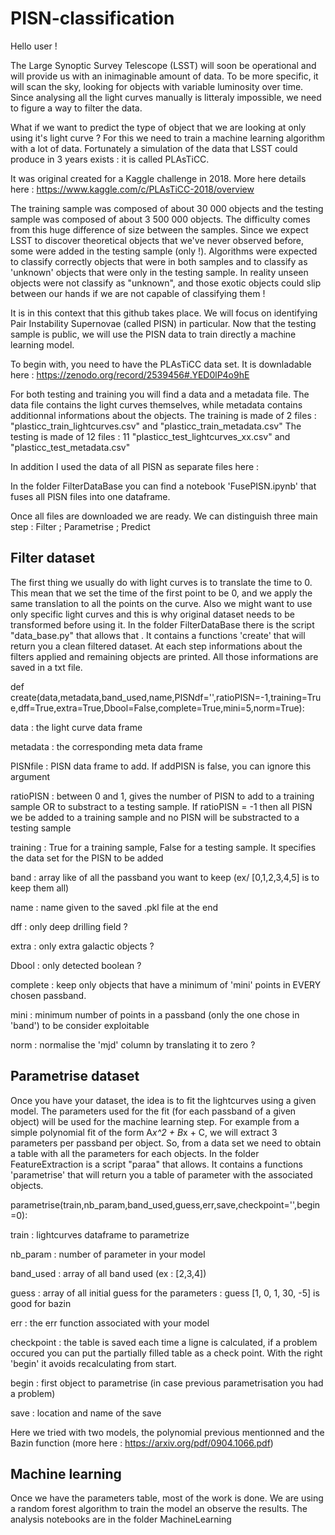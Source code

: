 # PISN-classification

Hello user ! 

The Large Synoptic Survey Telescope (LSST) will soon be operational and will provide us with an inimaginable amount of data. To be more specific, it will scan the sky, looking for objects with variable luminosity over time. Since analysing all the light curves manually is litteraly impossible, we need to figure a way to filter the data.

What if we want to predict the type of object that we are looking at only using it's light curve ? For this we need to train a machine learning algorithm with a lot of data. Fortunately a simulation of the data that LSST could produce in 3 years exists : it is called PLAsTiCC.

It was original created for a Kaggle challenge in 2018. More here details here : https://www.kaggle.com/c/PLAsTiCC-2018/overview

The training sample was composed of about 30 000 objects and the testing sample was composed of about 3 500 000 objects. The difficulty comes from this huge difference of size between the samples. 
Since we expect LSST to discover theoretical objects that we've never observed before, some were added in the testing sample (only !). Algorithms were expected to classify correctly objects that were in both samples and to classify as 'unknown' objects that were only in the testing sample. In reality unseen objects were not classify as "unknown", and those exotic objects could slip between our hands if we are not capable of classifying them !

It is in this context that this github takes place. We will focus on identifying Pair Instability Supernovae (called PISN) in particular. Now that the testing sample is public, we will use the PISN data to train directly a machine learning model.

To begin with, you need to have the PLAsTiCC data set. It is downladable here : https://zenodo.org/record/2539456#.YED0lP4o9hE

For both testing and training you will find a data and a metadata file. The data file contains the light curves themselves, while metadata contains additionnal informations about the objects.
The training is made of 2 files : "plasticc_train_lightcurves.csv" and "plasticc_train_metadata.csv" 
The testing is made of 12 files : 11 "plasticc_test_lightcurves_xx.csv" and "plasticc_test_metadata.csv"

In addition I used the data of all PISN as separate files here :

In the folder FilterDataBase you can find a notebook 'FusePISN.ipynb' that fuses all PISN files into one dataframe.

Once all files are downloaded we are ready. We can distinguish three main step : Filter ; Parametrise ; Predict

## Filter dataset

The first thing we usually do with light curves is to translate the time to 0. This mean that we set the time of the first point to be 0, and we apply the same translation to all the points on the curve. Also we might want to use only specific light curves and this is why original dataset needs to be transformed before using it. In the folder FilterDataBase there is the script "data_base.py" that allows that . It contains a functions 'create' that will return you a clean filtered dataset. At each step informations about the filters applied and remaining objects are printed. All those informations are saved in a txt file.


def create(data,metadata,band_used,name,PISNdf='',ratioPISN=-1,training=True,dff=True,extra=True,Dbool=False,complete=True,mini=5,norm=True):
 
 
 
 data : the light curve data frame
 
 metadata : the corresponding meta data frame
 
 PISNfile : PISN data frame to add. If addPISN is false, you can ignore this argument
 
 ratioPISN : between 0 and 1, gives the number of PISN to add to a training sample OR to substract to a testing sample. 
 If ratioPISN = -1 then all PISN we be added to a training sample and no PISN will be substracted to a testing sample
 
 training : True for a training sample, False for a testing sample. It specifies the data set for the PISN to be added
 
 band : array like of all the passband you want to keep (ex/ [0,1,2,3,4,5] is to keep them all)
 
 name : name given to the saved .pkl file at the end
 
 dff : only deep drilling field ?
 
 extra : only extra galactic objects ?
 
 Dbool : only detected boolean ?
 
 complete : keep only objects that have a minimum of 'mini' points in EVERY chosen passband. 
 
 mini : minimum number of points in a passband (only the one chose in 'band') to be consider exploitable
 
 norm : normalise the 'mjd' column by translating it to zero ?

  
## Parametrise dataset

Once you have your dataset, the idea is to fit the lightcurves using a given model. The parameters used for the fit (for each passband of a given object) will be used for the machine learning step. For example from a simple polynomial fit of the form A*x^2 + B*x + C,  we will extract 3 parameters per passband per object.
So, from a data set we need to obtain a table with all the parameters for each objects. In the folder FeatureExtraction is a script "paraa" that allows. It contains a functions 'parametrise' that will return you a table of parameter with the associated objects.

  parametrise(train,nb_param,band_used,guess,err,save,checkpoint='',begin=0):
 
 

 train : lightcurves dataframe to parametrize
 
 nb_param : number of parameter in your model
 
 band_used : array of all band used (ex : [2,3,4])
 
 guess : array of all initial guess for the parameters : guess [1, 0, 1, 30, -5] is good for bazin
 
 err : the err function associated with your model
 
 checkpoint : the table is saved each time a ligne is calculated, if a problem occured you can put the partially filled table as a check point. With the right  'begin' it avoids recalculating from start.
 
 begin : first object to parametrise (in case previous parametrisation you had a problem)
 
 save : location and name of the save

Here we tried with two models, the polynomial previous mentionned and the Bazin function (more here : https://arxiv.org/pdf/0904.1066.pdf) 

## Machine learning

Once we have the parameters table, most of the work is done. We are using a random forest algorithm to train the model an observe the results. The analysis notebooks are in the folder MachineLearning
